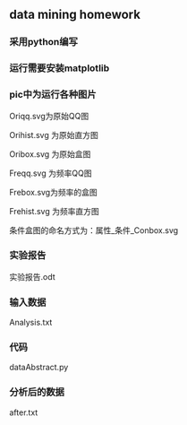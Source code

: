 ## data mining homework
### 采用python编写
### 运行需要安装matplotlib
### pic中为运行各种图片
Oriqq.svg为原始QQ图

Orihist.svg 为原始直方图

Oribox.svg 为原始盒图

Freqq.svg 为频率QQ图

Frebox.svg为频率的盒图

Frehist.svg 为频率直方图

条件盒图的命名方式为：属性_条件_Conbox.svg

### 实验报告
实验报告.odt

### 输入数据
Analysis.txt

### 代码
dataAbstract.py 

### 分析后的数据
after.txt





